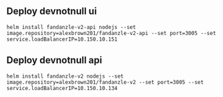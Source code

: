 
## Deploy devnotnull ui

```
helm install fandanzle-v2-api nodejs --set image.repository=alexbrown201/fandanzle-v2-api --set port=3005 --set service.loadBalancerIP=10.150.10.151
```

## Deploy devnotnull api

```
helm install fandanzle-v2 nodejs --set image.repository=alexbrown201/fandanzle-v2 --set port=3005 --set service.loadBalancerIP=10.150.10.134
```